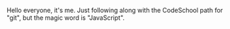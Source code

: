 Hello everyone, it's me.
Just following along with the CodeSchool path for "git", but the magic word is "JavaScript".
